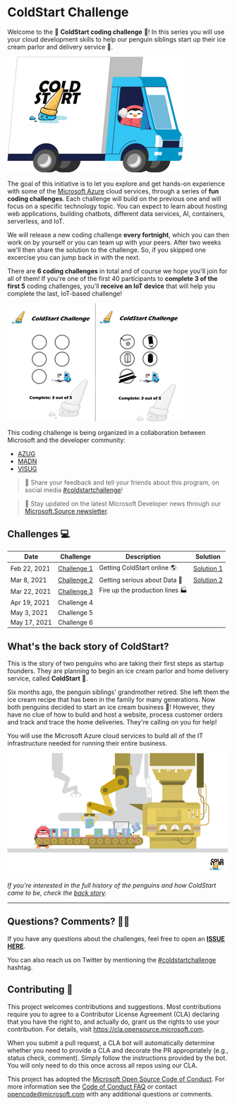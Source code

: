 # ColdStart Challenge

Welcome to the 🧊 **ColdStart coding challenge** 🧊! In this series you will use your cloud development skills to help our penguin siblings start up their ice cream parlor and delivery service 🍨.

![Cold Start Logo](./assets/COLDSTART-TRUCK-400x300.png)

The goal of this initiative is to let you explore and get hands-on experience with some of the [Microsoft Azure](https://azure.com) cloud services, through a series of **fun coding challenges**. 
Each challenge will build on the previous one and will focus on a specific technology topic. You can expect to learn about hosting web applications, building chatbots, different data services, AI, containers, serverless, and IoT.

We will release a new coding challenge **every fortnight**, which you can then work on by yourself or you can team up with your peers. After two weeks we'll then share the solution to the challenge. So, if you skipped one excercise you can jump back in with the next. 

There are **6 coding challenges** in total and of course we hope you'll join for all of them! If you're one of the first 40 participants to **complete 3 of the first 5** coding challenges, you'll **receive an IoT device** that will help you complete the last, IoT-based challenge!

![Stamp card](./assets/COLDSTART-STAMP-CARD-BOTH-400x267.png)

This coding challenge is being organized in a collaboration between Microsoft and the developer community:

* [AZUG](https://azug.be)
* [MADN](https://madn.be)
* [VISUG](https://visug.be)


> 📣 Share your feedback and tell your friends about this program, on social media [\#coldstartchallenge](https://twitter.com/search?q=%23coldstartchallenge)!

> 📰 Stay updated on the latest Microsoft Developer news through our [Microsoft.Source newsletter](https://azure.microsoft.com/en-us/resources/join-the-azure-developer-community/).

## <a name="challenges"></a>Challenges 💻

| Date | Challenge | Description | Solution |
| ---- | --------- | ----------- | -------- |
| Feb 22, 2021 | [Challenge 1](./challenges/challenge1/README.md) | Getting ColdStart online 🌎 | [Solution 1](./challenges/challenge1/finished) |
| Mar 8, 2021 | [Challenge 2](./challenges/challenge2/README.md) | Getting serious about Data 📂 | [Solution 2](./challenges/challenge2/finished) |
| Mar 22, 2021 | [Challenge 3](./challenges/challenge3/README.md) | Fire up the production lines 🏭 | |
| Apr 19, 2021 | Challenge 4 |  | |
| May 3, 2021 | Challenge 5 |  | |
| May 17, 2021 | Challenge 6 |  | |

## <a name="backstory"></a>What's the back story of ColdStart?

This is the story of two penguins who are taking their first steps as startup founders. They are planning to begin an ice cream parlor and home delivery service, called **ColdStart** 🍨.

Six months ago, the penguin siblings' grandmother retired. She left them the ice cream recipe that has been in the family for many generations. Now both penguins decided to start an ice cream business 🍧! However, they have no clue of how to build and host a website, process customer orders and track and trace the home deliveries. They're calling on you for help!

You will use the Microsoft Azure cloud services to build all of the IT infrastructure needed for running their entire business. 

![](./assets/COLDSTART-INSIDE-FACTORY2-500x275.png)

*If you're interested in the full history of the penguins and how ColdStart came to be, check the [back story](./BackStory.md).*

---

## Questions? Comments? 🙋‍♀️

If you have any questions about the challenges, feel free to open an **[ISSUE HERE](https://github.com/ColdStart-Challenge/ColdStart-Challenge-2021/issues/new/choose)**.

You can also reach us on Twitter by mentioning the [\#coldstartchallenge](https://twitter.com/search?q=%23coldstartchallenge) hashtag.

## Contributing 🚩

This project welcomes contributions and suggestions. Most contributions require you to agree to a Contributor License Agreement (CLA) declaring that you have the right to, and actually do, grant us the rights to use your contribution. For details, visit https://cla.opensource.microsoft.com.

When you submit a pull request, a CLA bot will automatically determine whether you need to provide a CLA and decorate the PR appropriately (e.g., status check, comment). Simply follow the instructions provided by the bot. You will only need to do this once across all repos using our CLA.

This project has adopted the [Microsoft Open Source Code of Conduct](https://opensource.microsoft.com/codeofconduct/). For more information see the [Code of Conduct FAQ](https://opensource.microsoft.com/codeofconduct/faq/) or contact [opencode@microsoft.com](mailto:opencode@microsoft.com) with any additional questions or comments.
